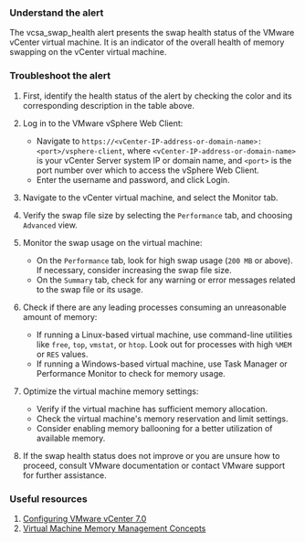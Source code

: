 ### Understand the alert

The vcsa_swap_health alert presents the swap health status of the VMware vCenter virtual machine. It is an indicator of the overall health of memory swapping on the vCenter virtual machine.

### Troubleshoot the alert

1. First, identify the health status of the alert by checking the color and its corresponding description in the table above.

2. Log in to the VMware vSphere Web Client:
   - Navigate to `https://<vCenter-IP-address-or-domain-name>:<port>/vsphere-client`, where `<vCenter-IP-address-or-domain-name>` is your vCenter Server system IP or domain name, and `<port>` is the port number over which to access the vSphere Web Client.
   - Enter the username and password, and click Login.

3. Navigate to the vCenter virtual machine, and select the Monitor tab.

4. Verify the swap file size by selecting the `Performance` tab, and choosing `Advanced` view.

5. Monitor the swap usage on the virtual machine:
   - On the `Performance` tab, look for high swap usage (`200 MB` or above). If necessary, consider increasing the swap file size.
   - On the `Summary` tab, check for any warning or error messages related to the swap file or its usage.

6. Check if there are any leading processes consuming an unreasonable amount of memory:
   - If running a Linux-based virtual machine, use command-line utilities like `free`, `top`, `vmstat`, or `htop`. Look out for processes with high `%MEM` or `RES` values.
   - If running a Windows-based virtual machine, use Task Manager or Performance Monitor to check for memory usage.

7. Optimize the virtual machine memory settings:
   - Verify if the virtual machine has sufficient memory allocation.
   - Check the virtual machine's memory reservation and limit settings.
   - Consider enabling memory ballooning for a better utilization of available memory.

8. If the swap health status does not improve or you are unsure how to proceed, consult VMware documentation or contact VMware support for further assistance.

### Useful resources

1. [Configuring VMware vCenter 7.0](https://docs.vmware.com/en/VMware-vSphere/7.0/com.vmware.vsphere.vcenter.configuration.doc/GUID-ACEC0944-EFA7-482B-84DF-6A084C0868B3.html)
2. [Virtual Machine Memory Management Concepts](https://www.vmware.com/content/dam/digitalmarketing/vmware/en/pdf/techpaper/perf-vsphere-memory_management.pdf)
